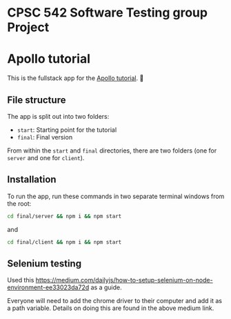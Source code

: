 # CPSC 542 Software Testing group Project

# Apollo tutorial 

This is the fullstack app for the [Apollo tutorial](http://apollographql.com/docs/tutorial/introduction.html). 🚀

## File structure

The app is split out into two folders:
- `start`: Starting point for the tutorial
- `final`: Final version

From within the `start` and `final` directories, there are two folders (one for `server` and one for `client`).

## Installation

To run the app, run these commands in two separate terminal windows from the root:

```bash
cd final/server && npm i && npm start
```

and

```bash
cd final/client && npm i && npm start
```
## Selenium testing
Used this https://medium.com/dailyjs/how-to-setup-selenium-on-node-environment-ee33023da72d as a guide. 

Everyone will need to add the chrome driver to their computer and add it as a path variable. Details on doing this are 
found in the above medium link. 
